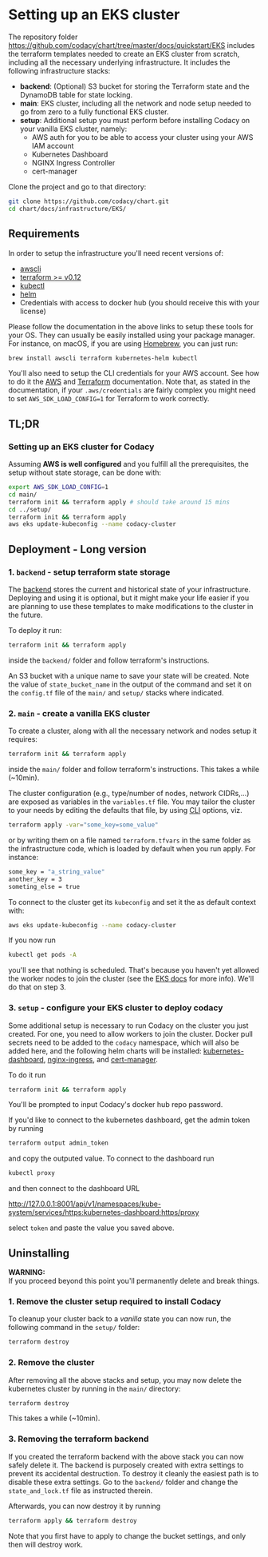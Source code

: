# Setting up an EKS cluster

The repository folder <https://github.com/codacy/chart/tree/master/docs/quickstart/EKS> includes the terraform templates needed to create an EKS cluster from scratch, including all the necessary underlying infrastructure. It includes the following infrastructure stacks:

* **backend**: (Optional) S3 bucket for storing the Terraform state and the DynamoDB table for state locking.
* **main**: EKS cluster, including all the network and node setup needed to go from zero to a fully functional EKS cluster.
* **setup**: Additional setup you must perform before installing Codacy on your vanilla EKS cluster, namely:
    * AWS auth for you to be able to access your cluster using your AWS IAM account
    * Kubernetes Dashboard
    * NGINX Ingress Controller
    * cert-manager

Clone the project and go to that directory:

```bash
git clone https://github.com/codacy/chart.git
cd chart/docs/infrastructure/EKS/
```

## Requirements

In order to setup the infrastructure you'll need recent versions of:

* [awscli](https://docs.aws.amazon.com/cli/latest/userguide/cli-chap-install.html)
* [terraform >= v0.12](https://learn.hashicorp.com/terraform/getting-started/install.html)
* [kubectl](https://kubernetes.io/docs/tasks/tools/install-kubectl/)
* [helm](https://helm.sh/docs/using_helm/#installing-helm)
* Credentials with access to docker hub (you should receive this with your license)

Please follow the documentation in the above links to setup these tools for your OS.
They can usually be easily installed using your package manager. For instance, on
macOS, if you are using [Homebrew](https://brew.sh), you can just run:

```bash
brew install awscli terraform kubernetes-helm kubectl
```

You'll also need to setup the CLI credentials for your AWS account. See how
to do it the [AWS](https://docs.aws.amazon.com/polly/latest/dg/setup-aws-cli.html)
and [Terraform](https://www.terraform.io/docs/providers/aws/index.html) documentation.
Note that, as stated in the documentation, if your `.aws/credentials` are fairly
complex you might need to set `AWS_SDK_LOAD_CONFIG=1` for Terraform to work correctly.

## TL;DR

### Setting up an EKS cluster for Codacy

Assuming **AWS is well configured** and you fulfill all the prerequisites,
the setup without state storage, can be done with:

```bash
export AWS_SDK_LOAD_CONFIG=1
cd main/
terraform init && terraform apply # should take around 15 mins
cd ../setup/
terraform init && terraform apply
aws eks update-kubeconfig --name codacy-cluster
```

## Deployment - Long version

### 1. `backend` - setup terraform state storage

The [backend](https://www.terraform.io/docs/backends/index.html) stores
the current and historical state of your infrastructure. Deploying and using
it is optional, but it might make your life easier if you are planning to use
these templates to make modifications to the cluster in the future.

To deploy it run:

```bash
terraform init && terraform apply
```

inside the `backend/` folder and follow terraform's instructions.

An S3 bucket with a unique name to save your state will be created. Note the value of `state_bucket_name` in the output of the command and set it on the `config.tf` file of the `main/` and `setup/` stacks where indicated.

### 2. `main` - create a vanilla EKS cluster

To create a cluster, along with all the necessary network and nodes setup
it requires:

```bash
terraform init && terraform apply
```

inside the `main/` folder and follow terraform's instructions. This takes a while (~10min).

The cluster configuration (e.g., type/number of nodes, network CIDRs,...)
are exposed as variables in the `variables.tf` file. You may tailor the cluster
to your needs by editing the defaults that file, by using
[CLI](https://www.terraform.io/docs/configuration/variables.html) options, viz.

```bash
terraform apply -var="some_key=some_value"
```

or by writing them on a file named `terraform.tfvars` in the same folder
as the infrastructure code, which is loaded by default when you run apply.
For instance:

```bash
some_key = "a_string_value"
another_key = 3
someting_else = true
```

To connect to the cluster get its `kubeconfig` and set it the as default
context with:

```bash
aws eks update-kubeconfig --name codacy-cluster
```

If you now run

```bash
kubectl get pods -A
```

you'll see that nothing is scheduled. That's because you haven't yet allowed
the worker nodes to join the cluster
(see the [EKS docs](https://docs.aws.amazon.com/eks/latest/userguide/add-user-role.html) for more info). We'll do that on step 3.

### 3. `setup` - configure your EKS cluster to deploy codacy

Some additional setup  is necessary to run Codacy on the cluster you just created.
For one, you need to allow workers to join the cluster. Docker pull secrets need to be added to the `codacy` namespace, which will also be added here,
and the following helm charts will be installed:
[kubernetes-dashboard](https://kubernetes.io/docs/tasks/access-application-cluster/web-ui-dashboard/),
[nginx-ingress](https://github.com/helm/charts/tree/master/stable/nginx-ingress), and
[cert-manager](https://github.com/jetstack/cert-manager).

To do it run

```bash
terraform init && terraform apply
```

You'll be prompted to input Codacy's docker hub repo password.

If you'd like to connect to the kubernetes dashboard, get the admin token
by running

```bash
terraform output admin_token
```

and copy the outputed value. To connect to the dashboard run

```bash
kubectl proxy
```

and then connect to the dashboard URL

<http://127.0.0.1:8001/api/v1/namespaces/kube-system/services/https:kubernetes-dashboard:https/proxy>

select `token` and paste the value you saved above.

## Uninstalling

**WARNING:**  
If you proceed beyond this point you'll permanently delete and break things.

### 1.  Remove the cluster setup required to install Codacy

To cleanup your cluster back to a _vanilla_ state you can now run,
the following command in the `setup/` folder:

```bash
terraform destroy
```

### 2.  Remove the cluster

After removing all the above stacks and setup, you may now delete the kubernetes
cluster by running in the `main/` directory:

```bash
terraform destroy
```

 This takes a while (~10min).

### 3.  Removing the terraform backend

If you created the terraform backend with the above stack you can now safely
delete it. The backend is purposely created with extra settings to prevent
its accidental destruction. To destroy it cleanly the easiest path is to disable
these extra settings. Go to the `backend/` folder and change the `state_and_lock.tf`
file as instructed therein.

Afterwards, you can now destroy it by running

```bash
terraform apply && terraform destroy
```

Note that you first have to apply to change the bucket settings, and only
then will destroy work.
